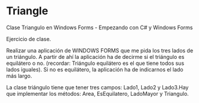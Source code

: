 # Triangle
Clase Triangulo en Windows Forms - Empezando con C# y Windows Forms

Ejercicio de clase.

Realizar una aplicación de WINDOWS FORMS que me pida los tres lados de un triángulo. A partir de ahí la aplicación ha de decirme si el triángulo es equilátero o no. (recordar: Triángulo equilátero es el que tiene todos sus lados iguales). Si no es equilátero, la aplicación ha de indicarnos el lado más largo.


La clase triángulo tiene que tener tres campos: Lado1, Lado2 y Lado3.Hay que implementar
los métodos: Area, EsEquilatero, LadoMayor y Triangulo.
